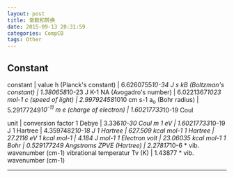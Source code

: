 ```yaml
---
layout: post
title: 常数和转换
date: 2015-09-13 20:31:59
categories: CompCB
tags: Other
---
```


## Constant

constant | value
h (Planck's constant) | 6.6260755*10-34 J s
kB (Boltzman's constant) | 1.380658*10-23 J K-1
NA (Avogadro's number) | 6.0221367*1023 mol-1
c (speed of light) | 2.99792458*1010 cm s-1
a<sub>o</sub> (Bohr radius) | 5.29177249*10<sup>-11</sup> m
e (charge of electron) | 1.60217733*10-19 Coul


unit | conversion factor
1 Debye | 3.336*10-30 Coul m
1 eV | 1.60217733*10-19 J
1 Hartree | 4.3597482*10-18 J
1 Hartree | 627.509 kcal mol-1
1 Hartree | 27.2116 eV
1 kcal mol-1 | 4.184 J mol-1
1 Electron volt | 23.06035 kcal mol-1
1 Bohr | 0.529177249 Angstroms
ZPVE (Hartree) | 2.27817*10-6 * vib. wavenumber (cm-1)
vibrational temperatur Tv (K) | 1.43877 * vib. wavenumber (cm-1)

------
